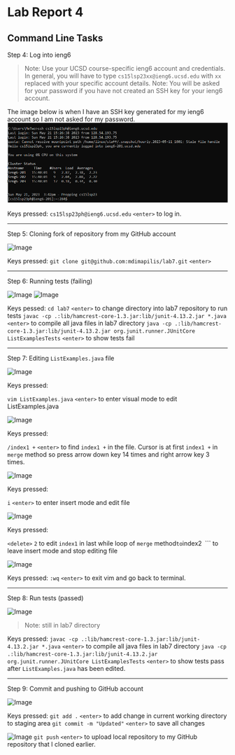 # Lab Report 4

## Command Line Tasks

Step 4: Log into ieng6

>Note: Use your UCSD course-specific ieng6 account and credentials.  In general, you will have to type ```cs15lsp23xx@ieng6.ucsd.edu``` with ```xx``` replaced with your specific account details.
>Note: You will be asked for your password if you have not created an SSH key for your ieng6 account.

The image below is when I have an SSH key generated for my ieng6 account so I am not asked for my password.
![Image](Step4.png)

Keys pressed:
```cs15lsp23ph@ieng6.ucsd.edu``` ```<enter>``` to log in.

---

Step 5: Cloning fork of repository from my GitHub account

![Image](Step5.png)

Keys pressed:
```git clone git@github.com:mdimapilis/lab7.git``` ```<enter>```

---

Step 6: Running tests (failing)

![Image](Step6pt1.png)
![Image](Step6pt2.png)

Keys pessed:
```cd lab7``` ```<enter>``` to change directory into lab7 repository to run tests
```javac -cp .:lib/hamcrest-core-1.3.jar:lib/junit-4.13.2.jar *.java``` ```<enter>``` to compile all java files in lab7 directory
```java -cp .:lib/hamcrest-core-1.3.jar:lib/junit-4.13.2.jar org.junit.runner.JUnitCore ListExamplesTests``` ```<enter>``` to show tests fail

---

Step 7: Editing ```ListExamples.java``` file

![Image](Step7pt1.png)

Keys pressed:

```vim ListExamples.java``` ```<enter>``` to enter visual mode to edit ListExamples.java

![Image](Step7pt2.png)

Keys pressed:

```/index1 +``` ```<enter>``` to find ```index1 +``` in the file. Cursor is at first ```index1 +``` in ```merge``` method so press arrow down key 14 times and right arrow key 3 times.

![Image](Step7pt3.png)


Keys pressed:

```i``` ```<enter>``` to enter insert mode and edit file

![Image](Step7pt4.png)

Keys pressed:

```<delete>``` ```2``` to edit ```index1``` in last while loop of ```merge``` method``` to ```index2```
```<esc>``` to leave insert mode and stop editing file

![Image](Step7pt5.png)

Keys pressed:
```:wq``` ```<enter>``` to exit vim and go back to terminal.
  
---

Step 8: Run tests (passed)

![Image](Step8.png)

>Note: still in lab7 directory

Keys pressed:
```javac -cp .:lib/hamcrest-core-1.3.jar:lib/junit-4.13.2.jar *.java``` ```<enter>``` to compile all java files in lab7 directory
```java -cp .:lib/hamcrest-core-1.3.jar:lib/junit-4.13.2.jar org.junit.runner.JUnitCore ListExamplesTests``` ```<enter>``` to show tests pass after ```ListExamples.java``` has been edited.
  
---
  
Step 9: Commit and pushing to GitHub account

![Image](Step9pt1.png)

Keys pressed:
```git add .``` ```<enter>``` to add change in current working directory to staging area
```git commit -m "Updated"``` ```<enter>``` to save all changes

![Image](Step9pt2.png)
```git push``` ```<enter>``` to upload local repository to my GitHub repository that I cloned earlier.
